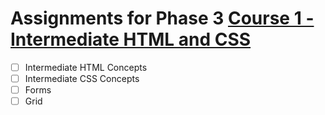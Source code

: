 # Assignments for Phase 3 [Course 1 - Intermediate HTML and CSS](https://www.theodinproject.com/paths/full-stack-javascript/courses/intermediate-html-and-css)

- [ ] Intermediate HTML Concepts
- [ ] Intermediate CSS Concepts
- [ ] Forms
- [ ] Grid